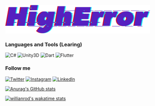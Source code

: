 [![Header](https://github.com/HighError/HighError/blob/main/assets/HighError.png)](https://www.instagram.com/higherrorua/)

### Languages and Tools (Learing)
![C#](https://img.shields.io/badge/-c%23-000000?style=for-the-badge&logo=c-sharp&logoColor=a37cdd)
![Unity3D](https://img.shields.io/badge/-unity3D-000000?style=for-the-badge&logo=Unity)
![Dart](https://img.shields.io/badge/-dart-000000?style=for-the-badge&logo=Dart&logoColor=0175C2)
![Flutter](https://img.shields.io/badge/-flutter-000000?style=for-the-badge&logo=Flutter&logoColor=02569B)

### Follow me
[![Twitter](https://img.shields.io/badge/Twitter-000000?style=for-the-badge&logo=Twitter&logoColor=1DA1F2)](https://twitter.com/higherrorua)
[![Instagram](https://img.shields.io/badge/Instagram-000000?style=for-the-badge&logo=Instagram&logoColor=E4405F)](https://www.instagram.com/higherrorua/)
[![LinkedIn](https://img.shields.io/badge/LinkedIn-000000?style=for-the-badge&logo=LinkedIn&logoColor=0A66C2)](www.linkedin.com/in/vitaliy-hordiyk)

[![Anurag's GitHub stats](https://github-readme-stats.vercel.app/api?username=higherror&count_private=true&show_icons=true&theme=radical)](https://github.com/anuraghazra/github-readme-stats)

[![willianrod's wakatime stats](https://github-readme-stats.vercel.app/api/wakatime?username=higherror)](https://github.com/anuraghazra/github-readme-stats)